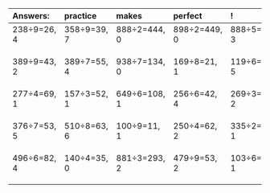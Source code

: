 | Answers: | practice | makes | perfect | ! |
| :--- | :--- | :--- | :--- | :--- |
| 238÷9=26, 4 | 358÷9=39, 7 | 888÷2=444, 0 | 898÷2=449, 0 | 888÷5=177, 3 | 
|   |   |   |   |   | 
|   |   |   |   |   | 
|   |   |   |   |   | 
| 389÷9=43, 2 | 389÷7=55, 4 | 938÷7=134, 0 | 169÷8=21, 1 | 119÷6=19, 5 | 
|   |   |   |   |   | 
|   |   |   |   |   | 
|   |   |   |   |   | 
| 277÷4=69, 1 | 157÷3=52, 1 | 649÷6=108, 1 | 256÷6=42, 4 | 269÷3=89, 2 | 
|   |   |   |   |   | 
|   |   |   |   |   | 
|   |   |   |   |   | 
| 376÷7=53, 5 | 510÷8=63, 6 | 100÷9=11, 1 | 250÷4=62, 2 | 335÷2=167, 1 | 
|   |   |   |   |   | 
|   |   |   |   |   | 
|   |   |   |   |   | 
| 496÷6=82, 4 | 140÷4=35, 0 | 881÷3=293, 2 | 479÷9=53, 2 | 103÷6=17, 1 | 
|   |   |   |   |   | 
|   |   |   |   |   | 
|   |   |   |   |   | 
